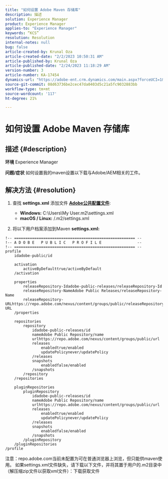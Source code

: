 ```yaml
---
title: "如何设置 Adobe Maven 存储库"
description: 描述
solution: Experience Manager
product: Experience Manager
applies-to: "Experience Manager"
keywords: “KCS”
resolution: Resolution
internal-notes: null
bug: false
article-created-by: Krunal Oza
article-created-date: "2/2/2023 10:50:31 AM"
article-published-by: Krunal Oza
article-published-date: "2/24/2023 11:18:29 AM"
version-number: 3
article-number: KA-17454
dynamics-url: "https://adobe-ent.crm.dynamics.com/main.aspx?forceUCI=1&pagetype=entityrecord&etn=knowledgearticle&id=7cfbff68-e7a2-ed11-aad1-6045bd006149"
source-git-commit: 08d63736be2cec47da0403d5c21a5fc9032883bb
workflow-type: tm+mt
source-wordcount: '117'
ht-degree: 21%

---
```


# 如何设置 Adobe Maven 存储库

## 描述 {#description}

<b>环境</b>
Experience Manager


<b>问题/症状</b>
如何设置我的maven设置以下载与Adobe/AEM相关的工件。


## 解决方法 {#resolution}


1. 查找 <b>settings.xml</b> 添加文件 <b>[Adobe公共配置文件](https://repo.adobe.com/)</b>:

   - <b>Windows:</b> C:\Users\My User\.m2\settings.xml
   - <b>macOS / Linux:</b> /.m2/settings.xml
2. 将以下用户档案添加到Maven <b>settings.xml:</b>



```
!-- ====================================================== --
!-- A D O B E   P U B L I C   P R O F I L E                --
!-- ====================================================== --
profile
    idadobe-public/id

    activation
        activeByDefaulttrue/activeByDefault
    /activation

    properties
        releaseRepository-Idadobe-public-releases/releaseRepository-Id
        releaseRepository-NameAdobe Public Releases/releaseRepository-Name
        releaseRepository-URLhttps://repo.adobe.com/nexus/content/groups/public/releaseRepository-URL
    /properties

    repositories
        repository
            idadobe-public-releases/id
            nameAdobe Public Repository/name
            urlhttps://repo.adobe.com/nexus/content/groups/public/url
            releases
                enabledtrue/enabled
                updatePolicynever/updatePolicy
            /releases
            snapshots
                enabledfalse/enabled
            /snapshots
        /repository
    /repositories

    pluginRepositories
        pluginRepository
            idadobe-public-releases/id
            nameAdobe Public Repository/name
            urlhttps://repo.adobe.com/nexus/content/groups/public/url
            releases
                enabledtrue/enabled
                updatePolicynever/updatePolicy
            /releases
            snapshots
                enabledfalse/enabled
            /snapshots
        /pluginRepository
    /pluginRepositories
/profile
```


注意：repo.adobe.com当前未配置为可在普通浏览器上浏览，但只能供maven使用。 如果settings.xml文件缺失，请下载以下文件，并将其置于用户的.m2目录中（解压缩zip文件以获取xml文件）：下载获取文件
